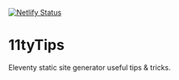 [![Netlify Status](https://api.netlify.com/api/v1/badges/87400c55-eb68-41a8-8138-03b34f17aaaf/deploy-status)](https://app.netlify.com/sites/11tytips/deploys)
# 11tyTips
Eleventy static site generator useful tips & tricks.
